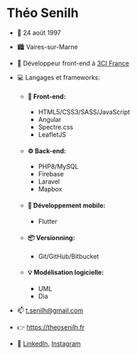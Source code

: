 # Théo Senilh

- 🎂 24 août 1997
- 🏙 Vaires-sur-Marne
- 🏫 Développeur front-end à [3CI France](https://3ci.fr)

- 💻 Langages et frameworks: 

    - #### 🌠 Front-end: 
        - HTML5/CSS3/SASS/JavaScript
        - Angular
        - Spectre.css
        - LeafletJS

    - #### ⚙ Back-end: 
        - PHP8/MySQL
        - Firebase
        - Laravel
        - Mapbox
        
    - #### 📱 Développement mobile: 
         - Flutter
     
    - #### 📦 Versionning: 
        - Git/GitHub/Bitbucket
    
    - #### 💡 Modélisation logicielle: 
        - UML
        - Dia
    
- 📫 t.senilh@gmail.com
- 👉 https://theosenilh.fr
- 👋 [LinkedIn](https://www.linkedin.com/in/th%C3%A9o-senilh-7b6120145/), [Instagram](https://www.instagram.com/senilhtheo/?hl=fr)
